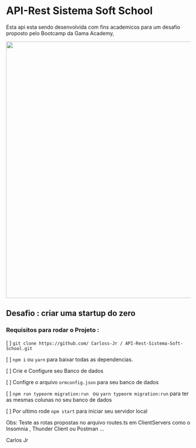 # API-Rest Sistema Soft School

Esta api esta sendo desenvolvida com fins academicos para um desafio proposto pelo Bootcamp da Gama Academy, 

<div align="center">
<img src="https://user-images.githubusercontent.com/86996541/135532707-1c4846e2-1f30-4b35-8d74-f276867fbe42.png" width="700px" />
</div>
 
 ## Desafio : criar uma startup do zero

### Requisitos para rodar o Projeto :
 
 [ ] `git clone https://github.com/ Carloss-Jr / API-Rest-Sistema-Soft-School.git`
 
 [ ] `npm i` ou `yarn` para baixar todas as dependencias.
 
 [ ] Crie e Configure seu Banco de dados 
 
 [ ] Configre o arquivo `ormconfig.json` para seu banco de dados
 
 [ ] `npm run typeorm migration:run ` ou 
  	`yarn typeorm migration:run` para ter as mesmas colunas no seu banco de dados

  [ ]  Por ultimo rode `npm start` para iniciar seu servidor local

  Obs: Teste as rotas propostas no arquivo routes.ts em  ClientServers como o Insomnia , Thunder Client ou Postman ...
 
Carlos Jr
